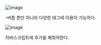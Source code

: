 ![image](https://user-images.githubusercontent.com/108928206/191626158-c7462daa-a59e-4d4a-a411-75bf9e6e5583.png)

-버틈 뿐만 아니라 다양한 태그에 이용이 가능하다.

![image](https://user-images.githubusercontent.com/108928206/191626195-90706252-3a9a-4810-9cc2-936a5a2b374d.png)

자바스크립트에 추가를 해줘야한다.
